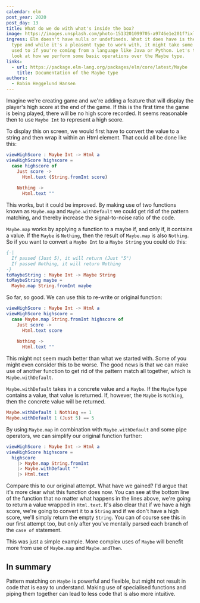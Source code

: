```yaml
---
calendar: elm
post_year: 2020
post_day: 13
title: What do we do with what's inside the box?
image: https://images.unsplash.com/photo-1513201099705-a9746e1e201f?ixlib=rb-1.2.1&ixid=eyJhcHBfaWQiOjEyMDd9&auto=format&fit=crop&w=2167&q=80
ingress: Elm doesn't have nulls or undefineds. What it does have is the Maybe
  type and while it's a pleasent type to work with, it might take some getting
  used to if you're coming from a language like Java or Python. Let's take a
  look at how we perform some basic operations over the Maybe type.
links:
  - url: https://package.elm-lang.org/packages/elm/core/latest/Maybe
    title: Documentation of the Maybe type
authors:
  - Robin Heggelund Hansen
---
```

Imagine we're creating game and we're adding a feature that will display the player's high score at the end of the game. If this is the first time the game is being played, there will be no high score recorded. It seems reasonable then to use `Maybe Int` to represent a high score.

To display this on screen, we would first have to convert the value to a string and then wrap it within an Html element. That could all be done like this:

```elm
viewHighScore : Maybe Int -> Html a
viewHighScore highscore =
  case highscore of
    Just score ->
      Html.text (String.fromInt score)
      
    Nothing ->
      Html.text ""
```

This works, but it could be improved. By making use of two functions known as `Maybe.map` and `Maybe.withDefault` we could get rid of the pattern matching, and thereby increase the signal-to-noise ratio of the code.

`Maybe.map` works by applying a function to a maybe if, and only if, it contains a value. If the `Maybe` is `Nothing`, then the result of `Maybe.map` is also `Nothing`. So if you want to convert a `Maybe Int` to a `Maybe String` you could do this:

```elm
{-|
  If passed (Just 5), it will return (Just "5")
  If passed Nothing, it will return Nothing
-}
toMaybeString : Maybe Int -> Maybe String
toMaybeString maybe =
  Maybe.map String.fromInt maybe
```

So far, so good. We can use this to re-write or original function:

```elm
viewHighScore : Maybe Int -> Html a
viewHighScore highscore =
  case Maybe.map String.fromInt highscore of
    Just score ->
      Html.text score
      
    Nothing ->
      Html.text ""
```

This might not seem much better than what we started with. Some of you might even consider this to be worse. The good news is that we can make use of another function to get rid of the pattern match all together, which is `Maybe.withDefault`.

`Maybe.withDefault` takes in a concrete value and a `Maybe`. If the `Maybe` type contains a value, that value is returned. If, however, the `Maybe` is `Nothing`, then the concrete value will be returned.

```elm
Maybe.withDefault 1 Nothing == 1
Maybe.withDefault 1 (Just 5) == 5
```

By using `Maybe.map` in combination with `Maybe.withDefault` and some pipe operators, we can simplify our original function further:

```elm
viewHighScore : Maybe Int -> Html a
viewHighScore highscore =
  highscore
    |> Maybe.map String.fromInt
    |> Maybe.withDefault ""
    |> Html.text
```

Compare this to our original attempt. What have we gained? I'd argue that it's more clear what this function does now. You can see at the bottom line of the function that no matter what happens in the lines above, we're going to return a value wrapped in `Html.text`. It's also clear that if we have a high score, we're going to convert it to a `String` and if we don't have a high score, we'll simply return the empty `String`. You can of course see this in our first attempt too, but only after you've mentally parsed each branch of the `case of` statement.

This was just a simple example. More complex uses of `Maybe` will benefit more from use of `Maybe.map` and `Maybe.andThen`.

## In summary

Pattern matching on `Maybe` is powerful and flexible, but might not result in code that is easy to understand. Making use of specialised functions and piping them together can lead to less code that is also more intuitive.